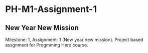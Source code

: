 # PH-M1-Assignment-1

## New Year New Mission

Milestone: 1, Assignment: 1 (New year new mission). Project based assgnment for Progmming Hero course.
